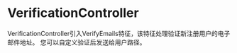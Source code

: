 # VerificationController

VerificationController引入VerifyEmails特征，该特征处理验证新注册用户的电子邮件地址。 您可以自定义验证后发送给用户路径。


